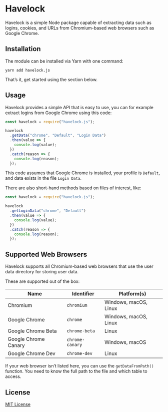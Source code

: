 # Havelock

Havelock is a simple Node package capable of extracting data such as logins, cookies, and URLs from Chromium-based web browsers such as Google Chrome.

## Installation

The module can be installed via Yarn with one command:

```
yarn add havelock.js
```

That’s it, get started using the section below.

## Usage

Havelock provides a simple API that is easy to use, you can for example extract logins from Google Chrome using this code:

```js
const havelock = require("havelock.js");

havelock
  .getData("chrome", "Default", "Login Data")
  .then(value => {
    console.log(value);
  })
  .catch(reason => {
    console.log(reason);
  });
```

This code assumes that Google Chrome is installed, your profile is `Default`, and data exists in the file `Login Data`.

There are also short-hand methods based on files of interest, like:

```js
const havelock = require("havelock.js");

havelock
  .getLoginData("chrome", "Default")
  .then(value => {
    console.log(value);
  })
  .catch(reason => {
    console.log(reason);
  });
```

## Supported Web Browsers

Havelock supports all Chromium-based web browsers that use the user data directory for storing user data.

These are supported out of the box:

| Name                 | Identifier      | Platform(s)           |
| -------------------- | --------------- | --------------------- |
| Chromium             | `chromium`      | Windows, macOS, Linux |
| Google Chrome        | `chrome`        | Windows, macOS, Linux |
| Google Chrome Beta   | `chrome-beta`   | Linux                 |
| Google Chrome Canary | `chrome-canary` | Windows, macOS        |
| Google Chrome Dev    | `chrome-dev`    | Linux                 |

If your web browser isn’t listed here, you can use the `getDataFromPath()` function.
You need to know the full path to the file and which table to access.

## License

[MIT License](https://github.com/phoqe/havelock/blob/master/LICENSE.md)
